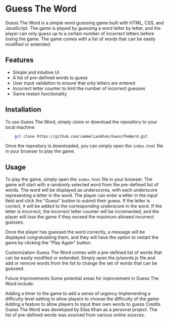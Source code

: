 # Guess The Word
Guess The Word is a simple word guessing game built with HTML, CSS, and JavaScript. The game is played by guessing a word letter by letter, and the player can only guess up to a certain number of incorrect letters before losing the game. The game comes with a list of words that can be easily modified or extended.

## Features
- Simple and intuitive UI
- A list of pre-defined words to guess
- User input validation to ensure that only letters are entered
- Incorrect letter counter to limit the number of incorrect guesses
- Game restart functionality
## Installation
To use Guess The Word, simply clone or download the repository to your local machine:

```bash
    git clone https://github.com/iammeliaskhan/GuessTheWord.git
```
Once the repository is downloaded, you can simply open the `index.html` file in your browser to play the game.

## Usage
To play the game, simply open the `index.html` file in your browser. The game will start with a randomly selected word from the pre-defined list of words. The word will be displayed as underscores, with each underscore representing a letter in the word. The player can enter a letter in the input field and click the "Guess" button to submit their guess. If the letter is correct, it will be added to the corresponding underscore in the word. If the letter is incorrect, the incorrect letter counter will be incremented, and the player will lose the game if they exceed the maximum allowed incorrect guesses.

Once the player has guessed the word correctly, a message will be displayed congratulating them, and they will have the option to restart the game by clicking the "Play Again" button.

Customization
Guess The Word comes with a pre-defined list of words that can be easily modified or extended. Simply open the js/words.js file and add or remove words from the list to change the set of words that can be guessed.

Future Improvements
Some potential areas for improvement in Guess The Word include:

Adding a timer to the game to add a sense of urgency
Implementing a difficulty level setting to allow players to choose the difficulty of the game
Adding a feature to allow players to input their own words to guess
Credits
Guess The Word was developed by Elias Khan as a personal project. The list of pre-defined words was sourced from various online sources.

